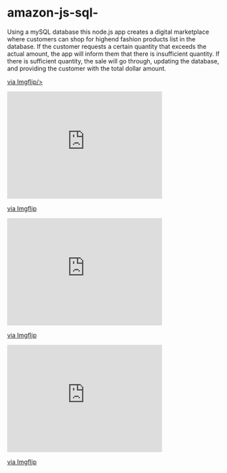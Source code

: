 # amazon-js-sql-

Using a mySQL database this node.js app creates a digital marketplace where customers can shop for highend fashion products list in the database. If the customer requests a certain quantity that exceeds the actual amount, the app will inform them that there is insufficient quantity. If there is sufficient quantity, the sale will go through, updating the database, and providing the customer with the total dollar amount.

<a href="https://imgflip.com/embed/47c7rm"></iframe></div><p><a href="https://imgflip.com/gif/47c7rm">via Imgflip/></a>

<div style="width:360px;max-width:100%;"><div style="height:0;padding-bottom:69.17%;position:relative;"><iframe width="360" height="249" style="position:absolute;top:0;left:0;width:100%;height:100%;" frameBorder="0" src="https://imgflip.com/embed/47c7wz"></iframe></div><p><a href="https://imgflip.com/gif/47c7wz">via Imgflip</a></p></div>

<div style="width:360px;max-width:100%;"><div style="height:0;padding-bottom:69.17%;position:relative;"><iframe width="360" height="249" style="position:absolute;top:0;left:0;width:100%;height:100%;" frameBorder="0" src="https://imgflip.com/embed/47c7y4"></iframe></div><p><a href="https://imgflip.com/gif/47c7y4">via Imgflip</a></p></div>

<div style="width:360px;max-width:100%;"><div style="height:0;padding-bottom:69.17%;position:relative;"><iframe width="360" height="249" style="position:absolute;top:0;left:0;width:100%;height:100%;" frameBorder="0" src="https://imgflip.com/embed/47c7z0"></iframe></div><p><a href="https://imgflip.com/gif/47c7z0">via Imgflip</a></p></div>


